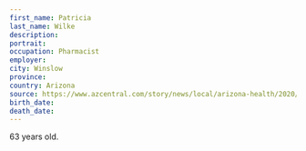 ```yaml
---
first_name: Patricia
last_name: Wilke
description: 
portrait: 
occupation: Pharmacist
employer: 
city: Winslow
province: 
country: Arizona
source: https://www.azcentral.com/story/news/local/arizona-health/2020/03/31/how-many-people-in-arizona-have-died-coronavirus-covid-19/2926993001/
birth_date: 
death_date: 
---
```


63 years old.